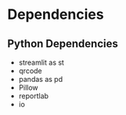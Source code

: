 # Dependencies

## Python Dependencies
- streamlit as st
- qrcode
- pandas as pd
- Pillow
- reportlab
- io